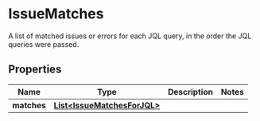 

# IssueMatches

A list of matched issues or errors for each JQL query, in the order the JQL queries were passed.
## Properties

Name | Type | Description | Notes
------------ | ------------- | ------------- | -------------
**matches** | [**List&lt;IssueMatchesForJQL&gt;**](IssueMatchesForJQL.md) |  | 



